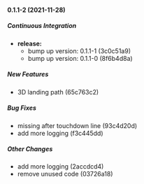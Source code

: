 #### 0.1.1-2 (2021-11-28)

##### Continuous Integration

* **release:**
  *  bump up version: 0.1.1-1 (3c0c51a9)
  *  bump up version: 0.1.1-0 (8f6b4d8a)

##### New Features

*  3D landing path (65c763c2)

##### Bug Fixes

*  missing after touchdown line (93c4d20d)
*  add more logging (f3c445dd)

##### Other Changes

*  add more logging (2accdcd4)
*  remove unused code (03726a18)


